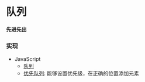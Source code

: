# 队列

**先进先出**

### 实现

* JavaScript
  * [队列](./JavaScript/Queue.js)
  * [优先队列](./JavaScript/PriorityQueue.js): 能够设置优先级，在正确的位置添加元素
